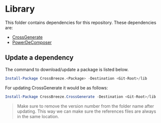 # Library

This folder contains dependencies for this repository. These dependencies are:

- [CrossGenerate](./CrossBreeze.CrossGenerate/)
- [PowerDeComposer](./CrossBreeze.PowerDeComposer/)

## Update a dependency

The command to download/update a package is listed below.

```powershell
Install-Package CrossBreeze.<Package> -Destination <Git-Root>/lib
```

For updating CrossGenerate it would be as follows:

```powershell
Install-Package CrossBreeze.CrossGenerate -Destination <Git-Root>/lib
```

> Make sure to remove the version number from the folder name after updating. This way we can make sure the references files are always in the same location.